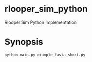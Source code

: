 # rlooper_sim_python
Rlooper Sim Python Implementation

# Synopsis

`python main.py example_fasta_short.py`
